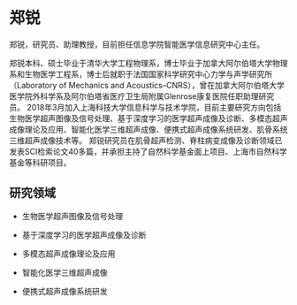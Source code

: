 # 郑锐

郑锐，研究员、助理教授，目前担任信息学院智能医学信息研究中心主任。

郑锐本科、硕士毕业于清华大学工程物理系，博士毕业于加拿大阿尔伯塔大学物理系和生物医学工程系，博士后就职于法国国家科学研究中心力学与声学研究所（Laboratory of Mechanics and Acoustics–CNRS），曾在加拿大阿尔伯塔大学医学院外科学系及阿尔伯塔省医疗卫生局附属Glenrose康复医院任职助理研究员。
2018年3月加入上海科技大学信息科学与技术学院，目前主要研究方向包括生物医学超声图像及信号处理、基于深度学习的医学超声成像及诊断、多模态超声成像理论及应用、智能化医学三维超声成像、便携式超声成像系统研发、肌骨系统三维超声成像技术等。
郑锐研究员在肌骨超声检测、脊柱病变成像及诊断领域已发表SCI检索论文40多篇，并承担主持了自然科学基金面上项目、上海市自然科学基金等科研项目。

## 研究领域

- 生物医学超声图像及信号处理

- 基于深度学习的医学超声成像及诊断

- 多模态超声成像理论及应用

- 智能化医学三维超声成像

- 便携式超声成像系统研发
